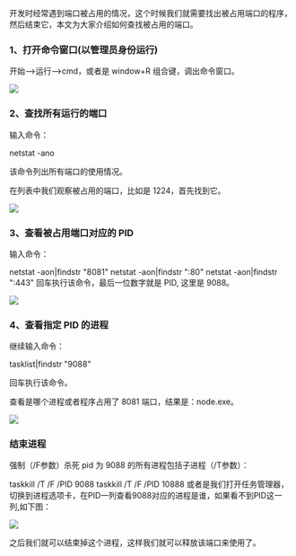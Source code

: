 开发时经常遇到端口被占用的情况，这个时候我们就需要找出被占用端口的程序，然后结束它，本文为大家介绍如何查找被占用的端口。

### 1、打开命令窗口(以管理员身份运行)

开始—->运行—->cmd，或者是 window+R 组合键，调出命令窗口。

![](https://www.runoob.com/wp-content/uploads/2018/07/1530674518-9279-2159693-04b35d2754f09854.png)

### 2、查找所有运行的端口

输入命令：

netstat -ano

该命令列出所有端口的使用情况。

在列表中我们观察被占用的端口，比如是 1224，首先找到它。

![](https://www.runoob.com/wp-content/uploads/2018/07/1530674518-5109-2159693-5342695777bde48d.png)

### 3、查看被占用端口对应的 PID

输入命令：

netstat -aon|findstr "8081"
netstat -aon|findstr ":80"
netstat -aon|findstr ":443"
回车执行该命令，最后一位数字就是 PID, 这里是 9088。

![](https://www.runoob.com/wp-content/uploads/2018/07/1530674518-6203-2159693-10d9bae7a6e59b06.png)

### 4、查看指定 PID 的进程

继续输入命令：

tasklist|findstr "9088"

回车执行该命令。

查看是哪个进程或者程序占用了 8081 端口，结果是：node.exe。

![](https://www.runoob.com/wp-content/uploads/2018/07/1530674518-3794-2159693-30d1a50103f28cea.png)

### 结束进程

强制（/F参数）杀死 pid 为 9088 的所有进程包括子进程（/T参数）：

taskkill /T /F /PID 9088 
taskkill /T /F /PID 10888 
或者是我们打开任务管理器，切换到进程选项卡，在PID一列查看9088对应的进程是谁，如果看不到PID这一列,如下图：

![](https://www.runoob.com/wp-content/uploads/2018/07/1530674518-2583-2159693-78c510e9c1023f6e.png)

之后我们就可以结束掉这个进程，这样我们就可以释放该端口来使用了。
